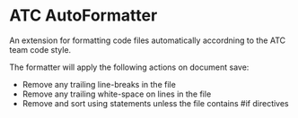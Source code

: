 # ATC AutoFormatter

An extension for formatting code files automatically accordning to the ATC team code style. 

The formatter will apply the following actions on document save:
* Remove any trailing line-breaks in the file
* Remove any trailing white-space on lines in the file
* Remove and sort using statements unless the file contains #if directives
